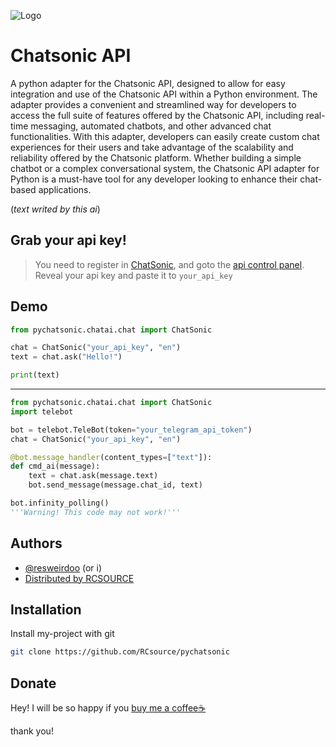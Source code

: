 ![Logo](https://cdn.discordapp.com/attachments/1047795672520339488/1076176039685918760/11_20230217191858.png)

# Chatsonic API

A python adapter for the Chatsonic API, designed to allow for easy integration and use of the Chatsonic API within a Python environment. 
The adapter provides a convenient and streamlined way for developers to access the full suite of features offered by the Chatsonic API, including real-time messaging, automated chatbots, and other advanced chat functionalities. 
With this adapter, developers can easily create custom chat experiences for their users and take advantage of the scalability and reliability offered by the Chatsonic platform. Whether building a simple chatbot or a complex conversational system, the Chatsonic API adapter for Python is a must-have tool for any developer looking to enhance their chat-based applications.

(_text writed by this ai_)

## Grab your api key!
> You need to register in [ChatSonic](https://app.writesonic.com/en/login), and goto the [api control panel](https://app.writesonic.com/en/settings/api). Reveal your api key and paste it to `your_api_key`

## Demo

```python 
from pychatsonic.chatai.chat import ChatSonic

chat = ChatSonic("your_api_key", "en")
text = chat.ask("Hello!")

print(text)
```
----
```python
from pychatsonic.chatai.chat import ChatSonic
import telebot

bot = telebot.TeleBot(token="your_telegram_api_token")
chat = ChatSonic("your_api_key", "en")

@bot.message_handler(content_types=["text"]):
def cmd_ai(message):
    text = chat.ask(message.text)
    bot.send_message(message.chat_id, text)

bot.infinity_polling() 
'''Warning! This code may not work!'''

```



## Authors

- [@resweirdoo](https://www.github.com/resweirdoo) (or i)
- [Distributed by RCSOURCE](https://github.com/RCsource)

## Installation

Install my-project with git

```bash
git clone https://github.com/RCsource/pychatsonic
```
    
## Donate

Hey! I will be so happy if you [buy me a coffee☕](https://boosty.to/resweirdoo)

thank you!

